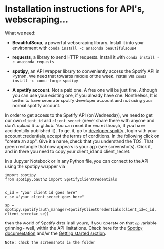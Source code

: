 # Installation instructions for API's, webscraping...

What we need:

- **BeautifulSoup**, a powerful webscraping library. Install it into your environment with ```conda install -c anaconda beautifulsoup4```

- **requests**, a library to send HTTP requests. Install it with ```conda install -c anaconda requests```

- **spotipy**, an API wrapper library to conveniently access the Spotify API in Python. We need that towards middle of the week. Install via ```conda install -c conda-forge spotipy```

- **A spotify account**. Not a paid one. A free one will be just fine. Although you can use your existing one, if you already have one. Nontheless, It is better to have seperate spotify developer account and not using your normal spotify account.

In order to get access to the Spotify API (on Wednesday), we need to get our own ```client_id``` and ```client_secret``` (never share these with anyone and don't upload it to github. You can reset the secret though, if you have accidentally published it). To get it, go to [developer.spotify](https://developer.spotify.com/dashboard/login) , login with your account credentials, accept the terms of conditions. In the following click on "create an app". Give it a name, check that you understand the TOS. That green rectangle that now appears is your app (see screenshots). Click it, and in there you need to copy your client_id and client_secret.

In a Jupyter Notebook or in any Python file, you can connect to the API using the spotipy wrapper via

```
import spotipy
from spotipy.oauth2 import SpotifyClientCredentials


c_id = "your client id goes here"
c_se ="your client secret goes here"

sp = spotipy.Spotify(auth_manager=SpotifyClientCredentials(client_id=c_id, client_secret=c_se))
```

then the world of Spotify data is all yours, if you operate on that ```sp``` variable grinning - well, within the API limitations.
Check here for the [Spotipy documentation](https://spotipy.readthedocs.io/en/2.19.0/#module-spotipy.client) and/or the [Getting started section](https://spotipy.readthedocs.io/en/2.19.0/#getting-started).

```Note: check the screenshots in the folder```

